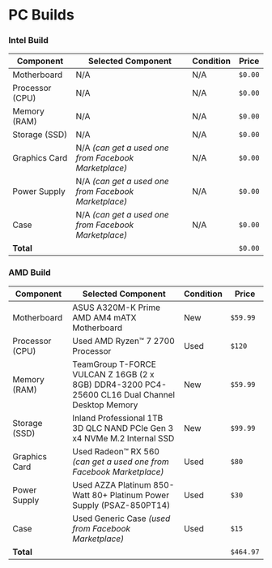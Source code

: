 # PC Builds

### Intel Build

| Component       | Selected Component                                   | Condition | Price   |
| --------------- | ---------------------------------------------------- | --------- | ------- |
| Motherboard     | N/A                                                  | N/A       | `$0.00` |
| Processor (CPU) | N/A                                                  | N/A       | `$0.00` |
| Memory (RAM)    | N/A                                                  | N/A       | `$0.00` |
| Storage (SSD)   | N/A                                                  | N/A       | `$0.00` |
| Graphics Card   | N/A _(can get a used one from Facebook Marketplace)_ | N/A       | `$0.00` |
| Power Supply    | N/A _(can get a used one from Facebook Marketplace)_ | N/A       | `$0.00` |
| Case            | N/A _(can get a used one from Facebook Marketplace)_ | N/A       | `$0.00` |
| **Total**       |                                                      |           | `$0.00` |

### AMD Build

| Component       | Selected Component                                                                             | Condition | Price     |
| --------------- | ---------------------------------------------------------------------------------------------- | --------- | --------- |
| Motherboard     | ASUS A320M-K Prime AMD AM4 mATX Motherboard                                                    | New       | `$59.99`  |
| Processor (CPU) | Used AMD Ryzen™ 7 2700 Processor                                                               | Used      | `$120`    |
| Memory (RAM)    | TeamGroup T-FORCE VULCAN Z 16GB (2 x 8GB) DDR4-3200 PC4-25600 CL16 Dual Channel Desktop Memory | New       | `$59.99`  |
| Storage (SSD)   | Inland Professional 1TB 3D QLC NAND PCIe Gen 3 x4 NVMe M.2 Internal SSD                        | New       | `$99.99`  |
| Graphics Card   | Used Radeon™ RX 560 _(can get a used one from Facebook Marketplace)_                           | Used      | `$80`     |
| Power Supply    | Used AZZA Platinum 850-Watt 80+ Platinum Power Supply (PSAZ-850PT14)                           | Used      | `$30`     |
| Case            | Used Generic Case _(used from Facebook Marketplace)_                                           | Used      | `$15`     |
| **Total**       |                                                                                                |           | `$464.97` |
